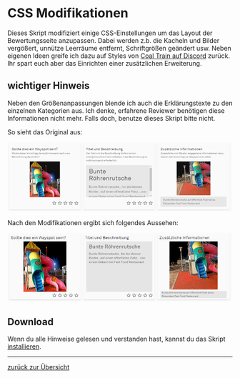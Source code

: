 # CSS Modifikationen

Dieses Skript modifiziert einige CSS-Einstellungen um das Layout der Bewertungsseite anzupassen.
Dabei werden z.b. die Kacheln und Bilder vergößert, unnütze Leerräume entfernt, Schriftgrößen geändert usw.
Neben eigenen Ideen greife ich dazu auf Styles von [Coal Train auf Discord](https://discord.com/channels/639640865249165343/1083185495586111498)
zurück. Ihr spart euch aber das Einrichten einer zusätzlichen Erweiterung.

## wichtiger Hinweis

Neben den Größenanpassungen blende ich auch die Erklärungstexte zu den einzelnen Kategorien aus. Ich denke, erfahrene Reviewer benötigen
diese Informationen nicht mehr. Falls doch, benutze dieses Skript bitte nicht.

So sieht das Original aus:

![Review Original](../images/review_orig.png "Wayfarer Original Ansicht")

Nach den Modifikationen ergibt sich folgendes Aussehen:

![Review modifiziert](../images/review_modified.png "modifizierte Wayfarer Ansicht")


## Download

Wenn du alle Hinweise gelesen und verstanden hast, kannst du das Skript [installieren](../wfes-reviewImproveCSS.user.js).


---

[zurück zur Übersicht](../deutsch.html)